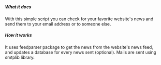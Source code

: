 ##### What it does

With this simple script you can check for your favorite website's news and send them to your email address or to someone else.

##### How it works

It uses feedparser package to get the news from the website's news feed, and updates a database for every news sent (optional). Mails are sent using smtplib library.
